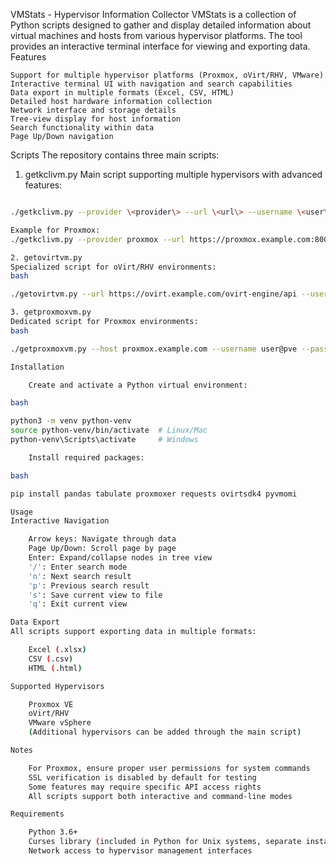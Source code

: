 VMStats - Hypervisor Information Collector
VMStats is a collection of Python scripts designed to gather and display detailed information about virtual machines and hosts from various hypervisor platforms. The tool provides an interactive terminal interface for viewing and exporting data.
Features

    Support for multiple hypervisor platforms (Proxmox, oVirt/RHV, VMware)
    Interactive terminal UI with navigation and search capabilities
    Data export in multiple formats (Excel, CSV, HTML)
    Detailed host hardware information collection
    Network interface and storage details
    Tree-view display for host information
    Search functionality within data
    Page Up/Down navigation

Scripts
The repository contains three main scripts:

1. getkclivm.py
Main script supporting multiple hypervisors with advanced features:
```bash

./getkclivm.py --provider \<provider\> --url \<url\> --username \<user\> --password \<password\>

Example for Proxmox:
./getkclivm.py --provider proxmox --url https://proxmox.example.com:8006 --username user@pve --password 'password'

2. getovirtvm.py
Specialized script for oVirt/RHV environments:
bash

./getovirtvm.py --url https://ovirt.example.com/ovirt-engine/api --username user@domain --password 'password'

3. getproxmoxvm.py
Dedicated script for Proxmox environments:
bash

./getproxmoxvm.py --host proxmox.example.com --username user@pve --password 'password'

Installation

    Create and activate a Python virtual environment:

bash

python3 -m venv python-venv
source python-venv/bin/activate  # Linux/Mac
python-venv\Scripts\activate     # Windows

    Install required packages:

bash

pip install pandas tabulate proxmoxer requests ovirtsdk4 pyvmomi

Usage
Interactive Navigation

    Arrow keys: Navigate through data
    Page Up/Down: Scroll page by page
    Enter: Expand/collapse nodes in tree view
    '/': Enter search mode
    'n': Next search result
    'p': Previous search result
    's': Save current view to file
    'q': Exit current view

Data Export
All scripts support exporting data in multiple formats:

    Excel (.xlsx)
    CSV (.csv)
    HTML (.html)

Supported Hypervisors

    Proxmox VE
    oVirt/RHV
    VMware vSphere
    (Additional hypervisors can be added through the main script)

Notes

    For Proxmox, ensure proper user permissions for system commands
    SSL verification is disabled by default for testing
    Some features may require specific API access rights
    All scripts support both interactive and command-line modes

Requirements

    Python 3.6+
    Curses library (included in Python for Unix systems, separate installation needed for Windows)
    Network access to hypervisor management interfaces
